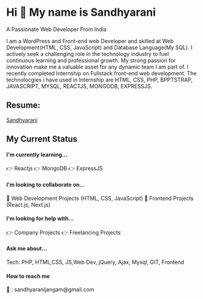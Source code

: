 <h1>Hi 👋 My name is Sandhyarani</h1>
A Passionate Web Developer From India

I am a WordPress and Front-end web Developer and skilled at Web Development(HTML, CSS, JavaScript) and Database Language(My SQL). I actively seek a challenging role in the technology industry to fuel continuous learning and professional growth. My strong passion for innovation make me a valuable asset for any dynamic team I am part of. I recently completed Internship on Fullstack front-end web development. The technolocgies i have used in Internship are HTML, CSS, PHP, BPPTSTRAP, JAVASCRIPT, MYSQL, REACTJS, MONGODB, EXPRESSJS.


<h2>Resume:</h2> <a href="https://docs.google.com/document/d/1n90wfUGmo2MsjyVoxq8PVy4dZbwyJiXZ/edit?usp=drive_link">Sandhyarani</a>

<h2>My Current Status</h2>

<h4>I'm currently learning...</h4>
👉 Reactjs
👉 MongoDB
👉 ExpressJS

<h4>I'm looking to collaborate on...</h4>
🤝 Web Development Projects (HTML, CSS, JavaScript)
🤝 Frontend Projects (React.js, Next.js)

<h4>I'm looking for help with...</h4>
👉 Company Projects
👉 Freelancing Projects

<h4>Ask me about...</h4>
Tech: PHP, HTML,CSS, JS,Web Dev, jQuery, Ajax, Mysql, GIT, Frontend

<h4>How to reach me</h4>
📩 : sandhyaranijangam@gmail.com
